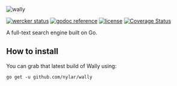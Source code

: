 ![wally](http://i.imgur.com/MSny4Kj.png)

[![wercker status](https://img.shields.io/wercker/ci/544c0c84ea87f6374f000650.svg "wercker status")](https://app.wercker.com/project/bykey/ffa1468bc1ebe9c1dd7d0c2d00f4c76f)
[![godoc reference](https://img.shields.io/badge/godoc-reference-blue.svg "godoc reference")](https://godoc.org/github.com/nylar/wally)
[![license](http://img.shields.io/badge/license-unlicensed-red.svg "license")](https://raw.githubusercontent.com/nylar/wally/master/LICENSE)
[![Coverage Status](https://coveralls.io/repos/nylar/wally/badge.png?branch=HEAD)](https://coveralls.io/r/nylar/wally?branch=HEAD)

A full-text search engine built on Go.

## How to install

You can grab that latest build of Wally using:

```go get -u github.com/nylar/wally```

